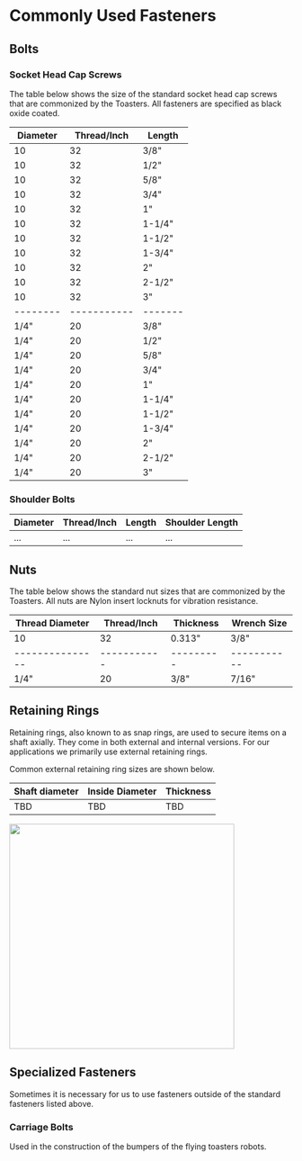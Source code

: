# Commonly Used Fasteners

## Bolts

### Socket Head Cap Screws
The table below shows the size of the standard socket head cap screws that are commonized by the Toasters. All fasteners are specified as black oxide coated.

| Diameter | Thread/Inch | Length  |
| -------- | ----------- | ------- |
| 10       | 32          | 3/8"    |
| 10       | 32          | 1/2"    |
| 10       | 32          | 5/8"    |
| 10       | 32          | 3/4"    |
| 10       | 32          | 1"      |
| 10       | 32          | 1-1/4"  |
| 10       | 32          | 1-1/2"  |
| 10       | 32          | 1-3/4"  |
| 10       | 32          | 2"      |
| 10       | 32          | 2-1/2"  |
| 10       | 32          | 3"      |
| -------- | ----------- | ------- |
| 1/4"     | 20          | 3/8"    |
| 1/4"     | 20          | 1/2"    |
| 1/4"     | 20          | 5/8"    |
| 1/4"     | 20          | 3/4"    |
| 1/4"     | 20          | 1"      |
| 1/4"     | 20          | 1-1/4"  |
| 1/4"     | 20          | 1-1/2"  |
| 1/4"     | 20          | 1-3/4"  |
| 1/4"     | 20          | 2"      |
| 1/4"     | 20          | 2-1/2"  |
| 1/4"     | 20          | 3"      |

### Shoulder Bolts

| Diameter | Thread/Inch | Length  | Shoulder Length |
| -------- | ----------- | ------- | --------------- |
| ...      | ...         | ...     | ...             |


## Nuts
The table below shows the standard nut sizes that are commonized by the Toasters. All nuts are Nylon insert locknuts for vibration resistance.

| Thread Diameter | Thread/Inch | Thickness | Wrench Size |
| --------------- | ----------- | --------- | ----------- |
| 10              | 32          | 0.313"    | 3/8"        |
| --------------- | ----------- | --------- | ----------- |
| 1/4"            | 20          | 3/8"      | 7/16"       |

## Retaining Rings
Retaining rings, also known to as snap rings, are used to secure items on a shaft axially. They come in both external and internal versions. For our applications we primarily use external retaining rings.

Common external retaining ring sizes are shown below.

| Shaft diameter | Inside Diameter | Thickness  |
| -------------- | --------------- | ---------- |
| TBD            | TBD             | TBD        |

<img src="/img/Fastener_Basics/External_Retaining_Rings.png" width="400">

## Specialized Fasteners
Sometimes it is necessary for us to use fasteners outside of the standard fasteners listed above.

### Carriage Bolts
Used in the construction of the bumpers of the flying toasters robots.

